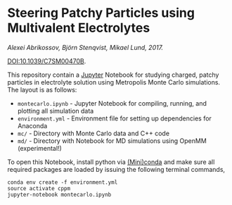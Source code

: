 # Steering Patchy Particles using Multivalent Electrolytes

_Alexei Abrikossov, Björn Stenqvist, Mikael Lund, 2017._

[DOI:10.1039/C7SM00470B](http://dx.doi.org/10.1039/C7SM00470B).

This repository contain a [Jupyter](http://jupyter.org) Notebook for studying charged, patchy particles
in electrolyte solution using Metropolis Monte Carlo simulations. The layout is as follows:

- `montecarlo.ipynb` - Jupyter Notebook for compiling, running, and plotting all simulation data
- `environment.yml` - Environment file for setting up dependencies for Anaconda
- `mc/` - Directory with Monte Carlo data and C++ code
- `md/` - Directory with Notebook for MD simulations using OpenMM (experimental!)

To open this Notebook, install python via [(Mini)conda](https://www.continuum.io/downloads) and make sure all required packages are loaded
by issuing the following terminal commands,

    conda env create -f environment.yml
    source activate cppm
    jupyter-notebook montecarlo.ipynb

